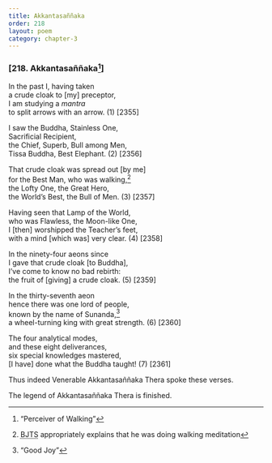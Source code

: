 ```yaml
---
title: Akkantasaññaka
order: 218
layout: poem
category: chapter-3
---
```


### \[218. Akkantasaññaka[^1]\]

In the past I, having taken  
a crude cloak to \[my\] preceptor,  
I am studying a *mantra*  
to split arrows with an arrow. (1) \[2355\]

I saw the Buddha, Stainless One,  
Sacrificial Recipient,  
the Chief, Superb, Bull among Men,  
Tissa Buddha, Best Elephant. (2) \[2356\]

That crude cloak was spread out \[by me\]  
for the Best Man, who was walking,[^2]  
the Lofty One, the Great Hero,  
the World’s Best, the Bull of Men. (3) \[2357\]

Having seen that Lamp of the World,  
who was Flawless, the Moon-like One,  
I \[then\] worshipped the Teacher’s feet,  
with a mind \[which was\] very clear. (4) \[2358\]

In the ninety-four aeons since  
I gave that crude cloak \[to Buddha\],  
I’ve come to know no bad rebirth:  
the fruit of \[giving\] a crude cloak. (5) \[2359\]

In the thirty-seventh aeon  
hence there was one lord of people,  
known by the name of Sunanda,[^3]  
a wheel-turning king with great strength. (6) \[2360\]

The four analytical modes,  
and these eight deliverances,  
six special knowledges mastered,  
\[I have\] done what the Buddha taught! (7) \[2361\]

Thus indeed Venerable Akkantasaññaka Thera spoke these verses.

The legend of Akkantasaññaka Thera is finished.

[^1]: “Perceiver of Walking”

[^2]: <abbr title="Buddha Jayanthi Tripitaka Series">BJTS</abbr> appropriately explains that he was doing walking meditation

[^3]: “Good Joy”
